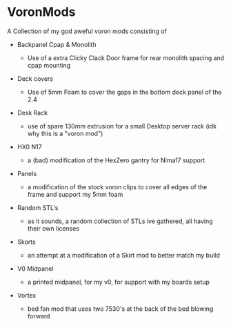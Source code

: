 # VoronMods
A Collection of my god aweful voron mods consisting of

- Backpanel Cpap & Monolith
    - Use of a extra Clicky Clack Door frame for rear monolith spacing and cpap mounting

- Deck covers
    - Use of 5mm Foam to cover the gaps in the bottom deck panel of the 2.4

- Desk Rack
    - use of spare 130mm extrusion for a small Desktop server rack (idk why this is a "voron mod")

- HX0 N17
    - a (bad) modification of the HexZero gantry for Nima17 support

- Panels
    - a modification of the stock voron clips to cover all edges of the frame and support my 5mm foam

- Random STL's
    - as it sounds, a random collection of STLs ive gathered, all having their own licenses

- Skorts
    - an attempt at a modification of a Skirt mod to better match my build

- V0 Midpanel
    - a printed midpanel, for my v0, for support with my boards setup

- Vortex
    - bed fan mod that uses two 7530's at the back of the bed blowing forward


